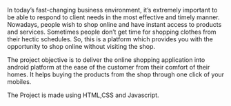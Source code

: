 In today’s fast-changing business environment, it’s extremely important to be able to respond to client needs in the most effective and timely manner. Nowadays, people wish to shop online and have instant access to products and services. Sometimes people don’t get time for shopping clothes from their hectic schedules. So, this is a platform which provides you with the opportunity to shop online without visiting the shop. 

The project objective is to deliver the online shopping application into android platform at the ease of the customer from their comfort of their homes. It helps buying the products from the shop through one click of your mobiles.

The Project is made using HTML,CSS and Javascript.
